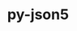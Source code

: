 ---
title: "py-json5"
layout: cache
categories: [package, develop-2025-03-09]
meta: {"compilers": ["gcc@=11.1.0", "gcc@=11.4.0", "oneapi@=2024.2.1"], "num_specs": 6, "num_specs_by_stack": {"data-vis-sdk": 1, "e4s": 1, "e4s-neoverse-v2": 1, "e4s-oneapi": 3, "root": 6}, "oss": ["ubuntu20.04", "ubuntu22.04"], "platforms": ["linux"], "stacks": ["data-vis-sdk", "e4s", "e4s-neoverse-v2", "e4s-oneapi", "root"], "targets": ["neoverse_v2", "x86_64_v3"], "versions": ["0.9.14"]}
spec_details: [{"compiler": "gcc@=11.1.0", "hash": "3id6kps4pvtq6x3jzw54qoojbcmv7afp", "os": "ubuntu20.04", "platform": "linux", "size": "-", "stacks": ["data-vis-sdk", "root"], "target": "x86_64_v3", "variants": ["build_system=python_pip"], "versions": ["0.9.14"]}, {"compiler": "oneapi@=2024.2.1", "hash": "qa6ifjzrwxzbw5lfejsgg3t6dlkisdwc", "os": "ubuntu22.04", "platform": "linux", "size": "-", "stacks": ["e4s-oneapi", "root"], "target": "x86_64_v3", "variants": ["build_system=python_pip"], "versions": ["0.9.14"]}, {"compiler": "oneapi@=2024.2.1", "hash": "rfhnhnhnip6jbpa5ibhuar4bbnqbyp2x", "os": "ubuntu22.04", "platform": "linux", "size": "-", "stacks": ["e4s-oneapi", "root"], "target": "x86_64_v3", "variants": ["build_system=python_pip"], "versions": ["0.9.14"]}, {"compiler": "gcc@=11.4.0", "hash": "tc5guak6oqytoqprjdlexlwjmhkjxrrw", "os": "ubuntu22.04", "platform": "linux", "size": "-", "stacks": ["e4s", "root"], "target": "x86_64_v3", "variants": ["build_system=python_pip"], "versions": ["0.9.14"]}, {"compiler": "oneapi@=2024.2.1", "hash": "uyrs5zfdm7tstndnii3ksp6tlqojuzvt", "os": "ubuntu22.04", "platform": "linux", "size": "-", "stacks": ["e4s-oneapi", "root"], "target": "x86_64_v3", "variants": ["build_system=python_pip"], "versions": ["0.9.14"]}, {"compiler": "gcc@=11.4.0", "hash": "zxdkewbj5qevlfuqaczoj7dpkxglxz5u", "os": "ubuntu22.04", "platform": "linux", "size": "-", "stacks": ["e4s-neoverse-v2", "root"], "target": "neoverse_v2", "variants": ["build_system=python_pip"], "versions": ["0.9.14"]}]
---